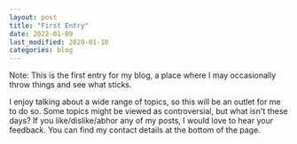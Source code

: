 ```yaml
---
layout: post
title: "First Entry"
date: 2022-01-09
last_modified: 2020-01-10
categories: blog
---
```


Note: This is the first entry for my blog, a place where I may occasionally throw things and see what sticks.
 
I enjoy talking about a wide range of topics, so this will be an outlet for me to do so. Some topics might be viewed as controversial, but what isn't these days? If you like/dislike/abhor any of my posts, I would love to hear your feedback. You can find my contact details at the bottom of the page.

